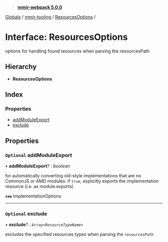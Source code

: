 > **[mmir-webpack 5.0.0](../README.md)**

[Globals](../README.md) / [mmir-tooling](../modules/mmir_tooling.md) / [ResourcesOptions](mmir_tooling.resourcesoptions.md) /

# Interface: ResourcesOptions

options for handling found resources when parsing the resourcesPath

## Hierarchy

* **ResourcesOptions**

## Index

### Properties

* [addModuleExport](mmir_tooling.resourcesoptions.md#optional-addmoduleexport)
* [exclude](mmir_tooling.resourcesoptions.md#optional-exclude)

## Properties

### `Optional` addModuleExport

• **addModuleExport**? : *boolean*

for automatically converting old-style implementations that are no CommonJS or AMD modules:
if `true`, explicitly exports the implementation resource (i.e. as module.exports)

**`see`** ImplementationOptions

___

### `Optional` exclude

• **exclude**? : *`Array<ResourceTypeName>`*

excludes the specified resources types when parsing the `resourcesPath`